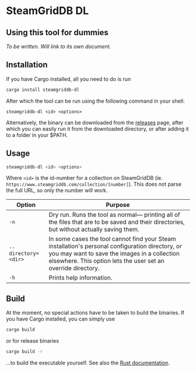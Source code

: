 # SteamGridDB DL

## Using this tool for dummies

_To be written. Will link to its own document._

## Installation

If you have Cargo installed, all you need to do is run
```bash
cargo install steamgriddb-dl
```
After which the tool can be run using the following command in your shell:

```
steamgriddb-dl <id> <options>
```

Alternatively, the binary can be downloaded from the [releases](https://github.com/TheRealGLH/SteamGridDB-DL/releases/latest) page, after which you can easily run it from the downloaded directory, or after adding it to a folder in your $PATH.

## Usage

```bash
steamgriddb-dl <id> <options>
```

Where ``<id>`` is the id-number for a collection on SteamGridDB (ie. ``https://www.steamgriddb.com/collection/[number]``). This does not parse the full URL, so only the number will work.

| Option| Purpose      |
| ------------- | ------------- |
| ``-n`` | Dry run. Runs the tool as normal— printing all of the files that are to be saved and their directories, but without actually saving them. |
| ``--directory=<dir>`` | In some cases the tool cannot find your Steam installation's personal configuration directory, or you may want to save the images in a collection elsewhere. This option lets the user set an override directory.  |
|``-h`` | Prints help information.|

## Build

At the moment, no special actions have to be taken to build the binaries. If you have Cargo installed, you can simply use
```bash
cargo build
```
or for release binaries
```bash
cargo build -r
```
...to build the executable yourself.
See also the [Rust documentation](https://doc.rust-lang.org/cargo/commands/build-commands.html).
